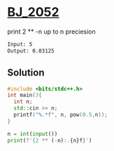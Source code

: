 # [BJ_2052](https://acmicpc.net/problem/2052)

print 2 ** -n up to n preciesion

```txt
Input: 5
Output: 0.03125
```

## Solution

```cpp
#include <bits/stdc++.h>
int main(){
  int n;
  std::cin >> n;
  printf("%.*f", n, pow(0.5,n));
}
```

```py
n = int(input())
print(f'{2 ** (-n):.{n}f}')
```
